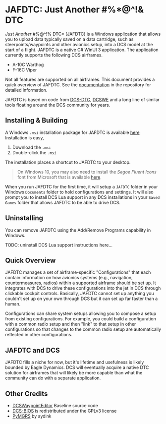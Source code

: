 # JAFDTC: Just Another #%*@^!& DTC

*Just Another #%*@^!% DTC* (JAFDTC) is a Windows application that allows you to upload data
typically saved on a data cartridge, such as steerpoints/waypoints and other avionics setup, into
a DCS model at the start of a flight. JAFDTC is a native C# WinUI 3 application. The application
currently supports the following DCS airframes.

* A-10C Warthog
* F-16C Viper

Not all features are supported on all airframes. This document provides a quick overview
of JAFDTC. See the
[documentation](https://github.com/51st-Vfw/JAFDTC/tree/master/doc)
in the repository for detailed information.

JAFDTC is based on code from
[DCS-DTC](https://github.com/the-paid-actor/dcs-dtc),
[DCSWE](https://github.com/51st-Vfw/DCSWaypointEditor)
and a long line of similar tools floating around the DCS community for years.

## Installing & Building

A Windows `.msi` installation package for JAFDTC is available
[here](TODO)
Installation is easy,

1. Download the `.msi`
2. Double-click the `.msi`

The installation places a shortcut to JAFDTC to your desktop.

> On Windows 10, you may also need to install the *Segoe Fluent Icons* font from Microsoft
> that is available
> [here](https://learn.microsoft.com/en-us/windows/apps/design/downloads/#fonts).

When you run JAFDTC for the first time, it will setup a `JAFDTC` folder in your Windows
`Documents` folder to hold configurations and settings. It will also prompt you to
install DCS Lua support in any DCS installations in your `Saved Games` folder that
allows JAFDTC to be able to drive DCS.

## Uninstalling

You can remove JAFDTC using the Add/Remove Programs capability in Windows.

TODO: uninstall DCS Lua support instructions here...

## Quick Overview

JAFDTC manages a set of airframe-specific "Configurations" that each contain information on how
avionics systems (e.g., navigation, countermeasures, radios) within a supported airframe should
be set up. It integrates with DCS to drive these configurations into the jet in DCS through
clickable cockpit controls. Basically, JAFDTC cannot set up anything you couldn't set up on your
own through DCS but it can set up far faster than a human.

Configurations can share system setups allowing you to compose a setup from existing
configurations. For example, you could build a configuration with a common radio setup and then
"link" to that setup in other configurations so that changes to the common radio setup are
automatically reflected in other configurations.


## JAFDTC and DCS

JAFDTC fills a niche for now, but it's lifetime and usefulness is likely bounded by Eagle
Dynamics. DCS will eventually acquire a native DTC solution for airframes that will likely
be more capable than what the community can do with a separate application.

## Other Credits

- [DCSWaypointEditor](https://github.com/Santi871/DCSWaypointEditor) Baseline source code
- [DCS-BIOS](https://github.com/DCSFlightpanels/dcs-bios) is redistributed under the GPLv3 license
- [PyMGRS](https://github.com/aydink/pymgrs) by aydink
